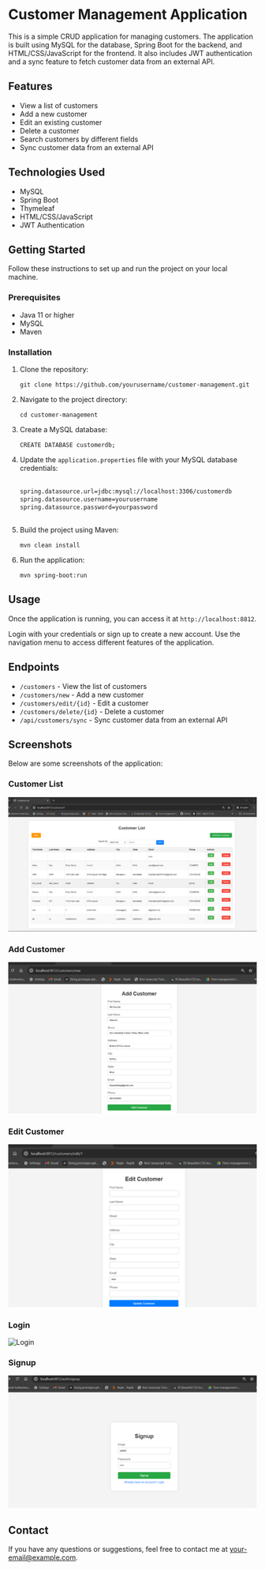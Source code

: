 <!DOCTYPE html>
<html>

    

<body>
    <h1>Customer Management Application</h1>
    <p>This is a simple CRUD application for managing customers. The application is built using MySQL for the database, Spring Boot for the backend, and HTML/CSS/JavaScript for the frontend. It also includes JWT authentication and a sync feature to fetch customer data from an external API.</p>
    <h2>Features</h2>
    <ul>
        <li>View a list of customers</li>
        <li>Add a new customer</li>
        <li>Edit an existing customer</li>
        <li>Delete a customer</li>
        <li>Search customers by different fields</li>
        <li>Sync customer data from an external API</li>
    </ul>
    <h2>Technologies Used</h2>
    <ul>
        <li>MySQL</li>
        <li>Spring Boot</li>
        <li>Thymeleaf</li>
        <li>HTML/CSS/JavaScript</li>
        <li>JWT Authentication</li>
    </ul>
    <h2>Getting Started</h2>
    <p>Follow these instructions to set up and run the project on your local machine.</p>
    <h3>Prerequisites</h3>
    <ul>
        <li>Java 11 or higher</li>
        <li>MySQL</li>
        <li>Maven</li>
    </ul>
    <h3>Installation</h3>
    <ol>
        <li>Clone the repository:</li>
        <pre><code>git clone https://github.com/yourusername/customer-management.git</code></pre>
        <li>Navigate to the project directory:</li>
        <pre><code>cd customer-management</code></pre>
        <li>Create a MySQL database:</li>
        <pre><code>CREATE DATABASE customerdb;</code></pre>
        <li>Update the <code>application.properties</code> file with your MySQL database credentials:</li>
        <pre><code>
spring.datasource.url=jdbc:mysql://localhost:3306/customerdb
spring.datasource.username=yourusername
spring.datasource.password=yourpassword
        </code></pre>
        <li>Build the project using Maven:</li>
        <pre><code>mvn clean install</code></pre>
        <li>Run the application:</li>
        <pre><code>mvn spring-boot:run</code></pre>
    </ol>
    <h2>Usage</h2>
    <p>Once the application is running, you can access it at <code>http://localhost:8812</code>.</p>
    <p>Login with your credentials or sign up to create a new account. Use the navigation menu to access different features of the application.</p>
    <h2>Endpoints</h2>
    <ul>
        <li><code>/customers</code> - View the list of customers</li>
        <li><code>/customers/new</code> - Add a new customer</li>
        <li><code>/customers/edit/{id}</code> - Edit a customer</li>
        <li><code>/customers/delete/{id}</code> - Delete a customer</li>
        <li><code>/api/customers/sync</code> - Sync customer data from an external API</li>
    </ul>
    <h2>Screenshots</h2>
    <p>Below are some screenshots of the application:</p>
    <h3>Customer List</h3>
    <img src="images/customer_list.png" alt="Customer List" style="max-width:100%; height:auto;">
    <h3>Add Customer</h3>
    <img src="images/add_customer.png" alt="Add Customer" style="max-width:100%; height:auto;">
    <h3>Edit Customer</h3>
    <img src="images/edit_customer.png" alt="Edit Customer" style="max-width:100%; height:auto;">
    <h3>Login</h3>
    <img src="images/login.png" alt="Login" style="max-width:100%; height:auto;">
    <h3>Signup</h3>
    <img src="images/signup.png" alt="Signup" style="max-width:100%; height:auto;">
    <h2>Contact</h2>
    <p>If you have any questions or suggestions, feel free to contact me at <a href="mailto:mdnoorishnauman@gmail.com">your-email@example.com</a>.</p>
</body>
</html>
